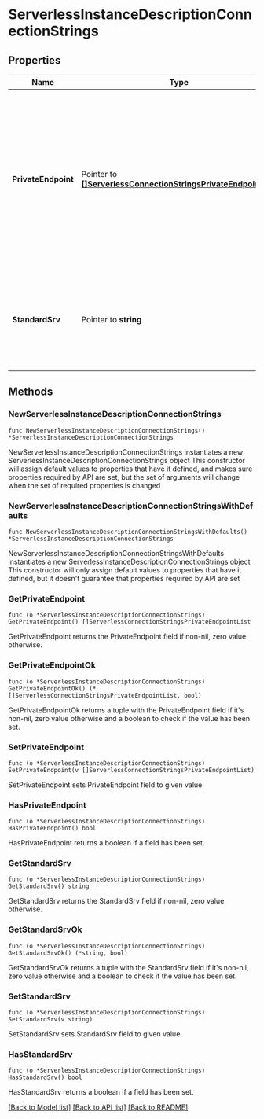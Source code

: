# ServerlessInstanceDescriptionConnectionStrings

## Properties

Name | Type | Description | Notes
------------ | ------------- | ------------- | -------------
**PrivateEndpoint** | Pointer to [**[]ServerlessConnectionStringsPrivateEndpointList**](ServerlessConnectionStringsPrivateEndpointList.md) | List of private endpoint-aware connection strings that you can use to connect to this serverless instance through a private endpoint. This parameter returns only if you created a private endpoint for this serverless instance and it is AVAILABLE. | [optional] [readonly] 
**StandardSrv** | Pointer to **string** | Public connection string that you can use to connect to this serverless instance. This connection string uses the &#x60;mongodb+srv://&#x60; protocol. | [optional] [readonly] 

## Methods

### NewServerlessInstanceDescriptionConnectionStrings

`func NewServerlessInstanceDescriptionConnectionStrings() *ServerlessInstanceDescriptionConnectionStrings`

NewServerlessInstanceDescriptionConnectionStrings instantiates a new ServerlessInstanceDescriptionConnectionStrings object
This constructor will assign default values to properties that have it defined,
and makes sure properties required by API are set, but the set of arguments
will change when the set of required properties is changed

### NewServerlessInstanceDescriptionConnectionStringsWithDefaults

`func NewServerlessInstanceDescriptionConnectionStringsWithDefaults() *ServerlessInstanceDescriptionConnectionStrings`

NewServerlessInstanceDescriptionConnectionStringsWithDefaults instantiates a new ServerlessInstanceDescriptionConnectionStrings object
This constructor will only assign default values to properties that have it defined,
but it doesn't guarantee that properties required by API are set

### GetPrivateEndpoint

`func (o *ServerlessInstanceDescriptionConnectionStrings) GetPrivateEndpoint() []ServerlessConnectionStringsPrivateEndpointList`

GetPrivateEndpoint returns the PrivateEndpoint field if non-nil, zero value otherwise.

### GetPrivateEndpointOk

`func (o *ServerlessInstanceDescriptionConnectionStrings) GetPrivateEndpointOk() (*[]ServerlessConnectionStringsPrivateEndpointList, bool)`

GetPrivateEndpointOk returns a tuple with the PrivateEndpoint field if it's non-nil, zero value otherwise
and a boolean to check if the value has been set.

### SetPrivateEndpoint

`func (o *ServerlessInstanceDescriptionConnectionStrings) SetPrivateEndpoint(v []ServerlessConnectionStringsPrivateEndpointList)`

SetPrivateEndpoint sets PrivateEndpoint field to given value.

### HasPrivateEndpoint

`func (o *ServerlessInstanceDescriptionConnectionStrings) HasPrivateEndpoint() bool`

HasPrivateEndpoint returns a boolean if a field has been set.
### GetStandardSrv

`func (o *ServerlessInstanceDescriptionConnectionStrings) GetStandardSrv() string`

GetStandardSrv returns the StandardSrv field if non-nil, zero value otherwise.

### GetStandardSrvOk

`func (o *ServerlessInstanceDescriptionConnectionStrings) GetStandardSrvOk() (*string, bool)`

GetStandardSrvOk returns a tuple with the StandardSrv field if it's non-nil, zero value otherwise
and a boolean to check if the value has been set.

### SetStandardSrv

`func (o *ServerlessInstanceDescriptionConnectionStrings) SetStandardSrv(v string)`

SetStandardSrv sets StandardSrv field to given value.

### HasStandardSrv

`func (o *ServerlessInstanceDescriptionConnectionStrings) HasStandardSrv() bool`

HasStandardSrv returns a boolean if a field has been set.

[[Back to Model list]](../README.md#documentation-for-models) [[Back to API list]](../README.md#documentation-for-api-endpoints) [[Back to README]](../README.md)


